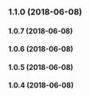 ### 1.1.0 (2018-06-08)

#### 1.0.7 (2018-06-08)

#### 1.0.6 (2018-06-08)

#### 1.0.5 (2018-06-08)

#### 1.0.4 (2018-06-08)


